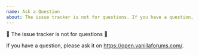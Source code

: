 ```yaml
---
name: Ask a Question
about: The issue tracker is not for questions. If you have a question, please ask it on https://open.vanillaforums.com/.
---
```



🚨 The issue tracker is not for questions 🚨

If you have a question, please ask it on https://open.vanillaforums.com/.
